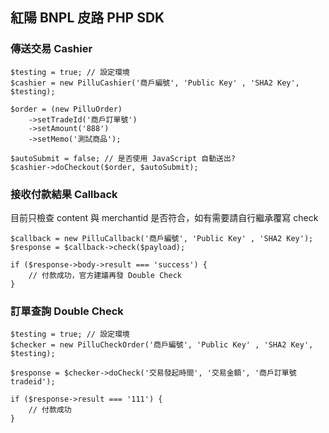 ## 紅陽 BNPL 皮路 PHP SDK

### 傳送交易 Cashier

```
$testing = true; // 設定環境
$cashier = new PilluCashier('商戶編號', 'Public Key' , 'SHA2 Key', $testing);

$order = (new PilluOrder)
    ->setTradeId('商戶訂單號')
    ->setAmount('888')
    ->setMemo('測試商品');

$autoSubmit = false; // 是否使用 JavaScript 自動送出?
$cashier->doCheckout($order, $autoSubmit);
```

### 接收付款結果 Callback

目前只檢查 content 與 merchantid 是否符合，如有需要請自行繼承覆寫 check

```
$callback = new PilluCallback('商戶編號', 'Public Key' , 'SHA2 Key');
$response = $callback->check($payload);

if ($response->body->result === 'success') {
    // 付款成功，官方建議再發 Double Check
}
```

### 訂單查詢 Double Check

```
$testing = true; // 設定環境
$checker = new PilluCheckOrder('商戶編號', 'Public Key' , 'SHA2 Key', $testing);

$response = $checker->doCheck('交易發起時間', '交易金額', '商戶訂單號 tradeid');

if ($response->result === '111') {
    // 付款成功
}
```
